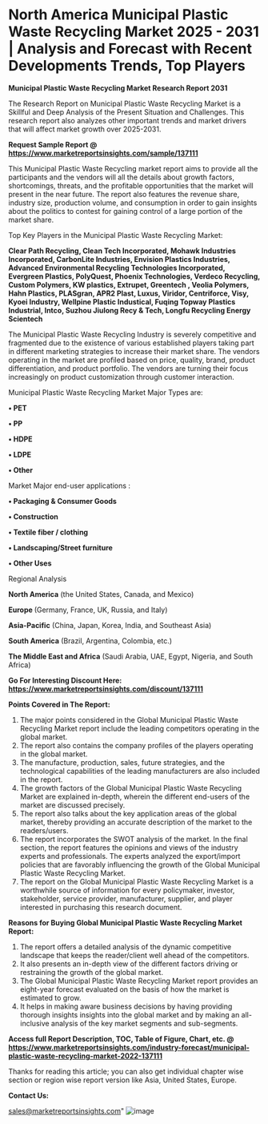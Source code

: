 # North America Municipal Plastic Waste Recycling Market 2025 - 2031 | Analysis and Forecast with Recent Developments Trends, Top Players

<strong>Municipal Plastic Waste Recycling Market Research Report 2031</strong>

The Research Report on Municipal Plastic Waste Recycling Market is a Skillful and Deep Analysis of the Present Situation and Challenges. This research report also analyzes other important trends and market drivers that will affect market growth over 2025-2031.

<strong>Request Sample Report @ <a href=https://www.marketreportsinsights.com/sample/137111>https://www.marketreportsinsights.com/sample/137111</a></strong>

This Municipal Plastic Waste Recycling market report aims to provide all the participants and the vendors will all the details about growth factors, shortcomings, threats, and the profitable opportunities that the market will present in the near future. The report also features the revenue share, industry size, production volume, and consumption in order to gain insights about the politics to contest for gaining control of a large portion of the market share.

Top Key Players in the Municipal Plastic Waste Recycling Market:

<strong>Clear Path Recycling, Clean Tech Incorporated, Mohawk Industries Incorporated, CarbonLite Industries, Envision Plastics Industries, Advanced Environmental Recycling Technologies Incorporated, Evergreen Plastics, PolyQuest, Phoenix Technologies, Verdeco Recycling, Custom Polymers, KW plastics, Extrupet, Greentech , Veolia Polymers, Hahn Plastics, PLASgran, APR2 Plast, Luxus, Viridor, Centriforce, Visy, Kyoei Industry, Wellpine Plastic Industical, Fuqing Topway Plastics Industrial, Intco, Suzhou Jiulong Recy & Tech, Longfu Recycling Energy Scientech</strong>

The Municipal Plastic Waste Recycling Industry is severely competitive and fragmented due to the existence of various established players taking part in different marketing strategies to increase their market share. The vendors operating in the market are profiled based on price, quality, brand, product differentiation, and product portfolio. The vendors are turning their focus increasingly on product customization through customer interaction.

Municipal Plastic Waste Recycling Market Major Types are:

<strong>• PET

• PP

• HDPE

• LDPE

• Other</strong>

Market Major end-user applications :

<strong>• Packaging & Consumer Goods

• Construction

• Textile fiber / clothing

• Landscaping/Street furniture

• Other Uses</strong>

Regional Analysis

</u><strong><b>North America</b></strong> (the United States, Canada, and Mexico)

<strong><b>Europe </b></strong>(Germany, France, UK, Russia, and Italy)

<strong><b>Asia-Pacific</b></strong> (China, Japan, Korea, India, and Southeast Asia)

<strong><b>South America</b></strong> (Brazil, Argentina, Colombia, etc.)

<strong><b>The Middle East and Africa</b></strong> (Saudi Arabia, UAE, Egypt, Nigeria, and South Africa)

<strong>Go For Interesting Discount Here: <a href=https://www.marketreportsinsights.com/discount/137111>https://www.marketreportsinsights.com/discount/137111</a></strong>

<strong>Points Covered in The Report:</strong>
<ol>
  <li>The major points considered in the Global Municipal Plastic Waste Recycling Market report include the leading competitors operating in the global market.</li>
  <li>The report also contains the company profiles of the players operating in the global market.</li>
  <li>The manufacture, production, sales, future strategies, and the technological capabilities of the leading manufacturers are also included in the report.</li>
  <li>The growth factors of the Global Municipal Plastic Waste Recycling Market are explained in-depth, wherein the different end-users of the market are discussed precisely.</li>
  <li>The report also talks about the key application areas of the global market, thereby providing an accurate description of the market to the readers/users.</li>
  <li>The report incorporates the SWOT analysis of the market. In the final section, the report features the opinions and views of the industry experts and professionals. The experts analyzed the export/import policies that are favorably influencing the growth of the Global Municipal Plastic Waste Recycling Market.</li>
  <li>The report on the Global Municipal Plastic Waste Recycling Market is a worthwhile source of information for every policymaker, investor, stakeholder, service provider, manufacturer, supplier, and player interested in purchasing this research document.</li>
</ol>
<strong>Reasons for Buying Global Municipal Plastic Waste Recycling Market Report:</strong>

<ol>
  <li>The report offers a detailed analysis of the dynamic competitive landscape that keeps the reader/client well ahead of the competitors.</li>
  <li>It also presents an in-depth view of the different factors driving or restraining the growth of the global market.</li>
  <li>The Global Municipal Plastic Waste Recycling Market report provides an eight-year forecast evaluated on the basis of how the market is estimated to grow.</li>
  <li>It helps in making aware business decisions by having providing thorough insights insights into the global market and by making an all-inclusive analysis of the key market segments and sub-segments.</li>
</ol>
<strong>Access full Report Description, TOC, Table of Figure, Chart, etc. @ <a href=https://www.marketreportsinsights.com/industry-forecast/municipal-plastic-waste-recycling-market-2022-137111>https://www.marketreportsinsights.com/industry-forecast/municipal-plastic-waste-recycling-market-2022-137111</a></strong>


Thanks for reading this article; you can also get individual chapter wise section or region wise report version like Asia, United States, Europe.

<strong>Contact Us:</strong>

sales@marketreportsinsights.com"
![image](https://github.com/user-attachments/assets/de18722d-fb96-4e34-ae8a-16ce3c4316ad)
